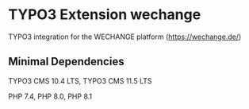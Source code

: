 # TYPO3 Extension wechange
TYPO3 integration for the WECHANGE platform (https://wechange.de/)

## Minimal Dependencies

TYPO3 CMS 10.4 LTS, TYPO3 CMS 11.5 LTS

PHP 7.4, PHP 8.0, PHP 8.1
